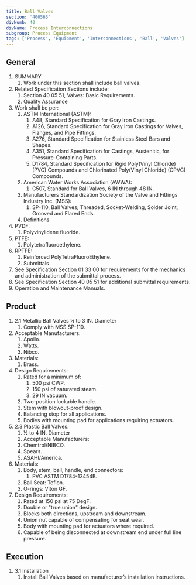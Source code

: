 ```yaml
---
title: Ball Valves
section: '400563'
divNumb: 40
divName: Process Interconnections
subgroup: Process Equipment
tags: ['Process', 'Equipment', 'Interconnections', 'Ball', 'Valves']
---
```


## General

1. SUMMARY
   1. Work under this section shall include ball valves. 
2. Related Specification Sections include:
	1. Section 40 05 51, Valves: Basic Requirements.
	2. Quality Assurance
3. Work shall be per:
	1. ASTM International (ASTM):
		1. A48, Standard Specification for Gray Iron Castings.
		2. A126, Standard Specification for Gray Iron Castings for Valves, Flanges, and Pipe Fittings.
		3. A276, Standard Specification for Stainless Steel Bars and Shapes.
		4. A351, Standard Specification for Castings, Austenitic, for Pressure-Containing Parts.
		5. D1784, Standard Specification for Rigid Poly(Vinyl Chloride) (PVC) Compounds and Chlorinated Poly(Vinyl Chloride) (CPVC) Compounds.
	2. American Water Works Association (AWWA):
		1. C507, Standard for Ball Valves, 6 IN through 48 IN.
	3. Manufacturers Standardization Society of the Valve and Fittings Industry Inc. (MSS):
		1. SP-110, Ball Valves; Threaded, Socket-Welding, Solder Joint, Grooved and Flared Ends.
	4. Definitions
4. PVDF:
      1. Polyvinylidene fluoride.
5. PTFE:
      1. Polytetrafluoroethylene.
6. RPTFE:
      1. Reinforced PolyTetraFluoroEthylene.
	1. Submittals
7. See Specification Section 01 33 00 for requirements for the mechanics and administration of the submittal process.
8. See Specification Section 40 05 51 for additional submittal requirements.
9. Operation and Maintenance Manuals.
## Product
1. 2.1 Metallic Ball Valves ¼ to 3 IN. Diameter
   1. Comply with MSS SP-110.
2. Acceptable Manufacturers:
	1. Apollo.
	2. Watts.
	3. Nibco.
3. Materials:
	1. Brass.
4. Design Requirements:
	1. Rated for a minimum of:
		1. 500 psi CWP.
		2. 150 psi of saturated steam.
		3. 29 IN vacuum.
	2. Two-position lockable handle.
	3. Stem with blowout-proof design.
	4. Balancing stop for all applications.
	5. Bodies with mounting pad for applications requiring actuators.
1. 2.3 Plastic Ball Valves:
      1. ½ to 4 IN. Diameter
   1. Acceptable Manufacturers:
	1. Chemtrol/NIBCO.
	2. Spears.
	3. ASAHI/America.
2. Materials:
	1. Body, stem, ball, handle, end connectors:
		1. PVC ASTM D1784-12454B.
	2. Ball Seat: Teflon.
	3. O-rings: Viton GF.
3. Design Requirements:
	1. Rated at 150 psi at 75 DegF.
	2. Double or "true union" design.
	3. Blocks both directions, upstream and downstream.
	4. Union nut capable of compensating for seat wear.
	5. Body with mounting pad for actuators where required.
	6. Capable of being disconnected at downstream end under full line pressure.


## Execution

1. 3.1 Installation
   1. Install Ball Valves based on manufacturer’s installation instructions.

